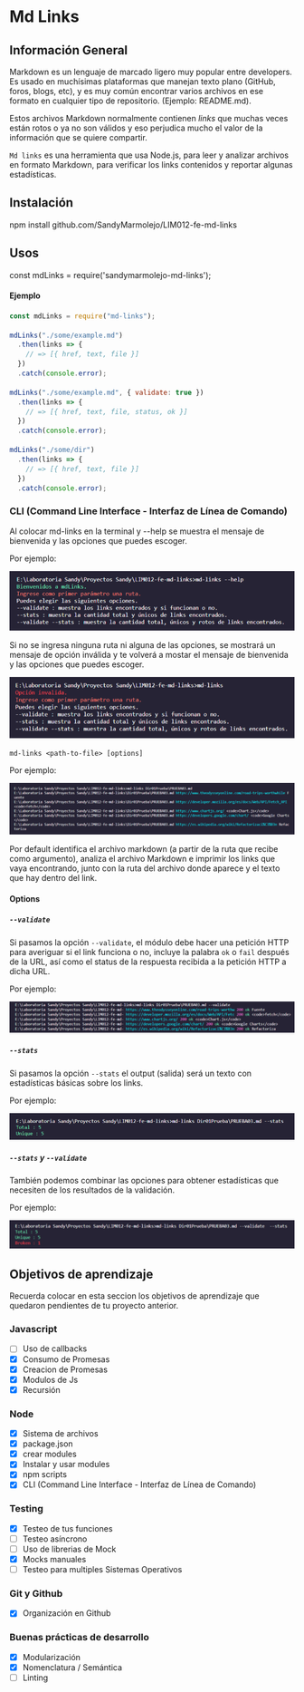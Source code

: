 # Md Links

## Información General
Markdown es un lenguaje de marcado
ligero muy popular entre developers. Es usado en muchísimas plataformas que
manejan texto plano (GitHub, foros, blogs, etc), y es muy común
encontrar varios archivos en ese formato en cualquier tipo de repositorio. 
(Ejemplo: README.md).

Estos archivos Markdown normalmente contienen _links_ que
muchas veces están rotos o ya no son válidos y eso perjudica mucho el valor de
la información que se quiere compartir.

`Md links` es una herramienta que usa Node.js, para leer y analizar archivos en formato Markdown, para verificar los links contenidos y reportar algunas estadísticas.

## Instalación

npm install github.com/SandyMarmolejo/LIM012-fe-md-links

## Usos

const mdLinks = require('sandymarmolejo-md-links');

#### Ejemplo

```js
const mdLinks = require("md-links");

mdLinks("./some/example.md")
  .then(links => {
    // => [{ href, text, file }]
  })
  .catch(console.error);

mdLinks("./some/example.md", { validate: true })
  .then(links => {
    // => [{ href, text, file, status, ok }]
  })
  .catch(console.error);

mdLinks("./some/dir")
  .then(links => {
    // => [{ href, text, file }]
  })
  .catch(console.error);
```

### CLI (Command Line Interface - Interfaz de Línea de Comando)

Al colocar md-links en la terminal y --help se muestra el mensaje de bienvenida y las opciones que puedes escoger.

Por ejemplo:

<img src="Imagenes guia de uso\help.png">

Si no se ingresa ninguna ruta ni alguna de las opciones, se mostrará un mensaje de opción inválida y te volverá a mostar el mensaje de bienvenida y las opciones que puedes escoger.

<img src="Imagenes guia de uso\no se ingresa ninguna opcion ni ruta.png">

`md-links <path-to-file> [options]`

Por ejemplo:

<img src="Imagenes guia de uso\solo ruta.png">

Por default identifica el archivo markdown (a partir de la ruta que recibe como
argumento), analiza el archivo Markdown e imprimir los links que vaya
encontrando, junto con la ruta del archivo donde aparece y el texto
que hay dentro del link.

#### Options

##### `--validate`

Si pasamos la opción `--validate`, el módulo debe hacer una petición HTTP para
averiguar si el link funciona o no, incluye la palabra `ok` o `fail` después de
la URL, así como el status de la respuesta recibida a la petición HTTP a dicha
URL.

Por ejemplo:

<img src="Imagenes guia de uso\opcion validate.png">

##### `--stats`

Si pasamos la opción `--stats` el output (salida) será un texto con estadísticas
básicas sobre los links.

Por ejemplo:

<img src="Imagenes guia de uso\opcion stats.png">

##### `--stats` y `--validate`

También podemos combinar las opciones para obtener estadísticas que
necesiten de los resultados de la validación.

Por ejemplo:

<img src="Imagenes guia de uso\opcion validate y stats.png">

## Objetivos de aprendizaje

Recuerda colocar en esta seccion los objetivos de aprendizaje que quedaron 
pendientes de tu proyecto anterior.

### Javascript
- [ ] Uso de callbacks
- [X] Consumo de Promesas
- [X] Creacion de Promesas
- [X] Modulos de Js
- [X] Recursión

### Node
- [X] Sistema de archivos
- [X] package.json
- [X] crear modules
- [X] Instalar y usar modules
- [X] npm scripts
- [X] CLI (Command Line Interface - Interfaz de Línea de Comando)

### Testing
- [X] Testeo de tus funciones
- [ ] Testeo asíncrono
- [ ] Uso de librerias de Mock
- [X] Mocks manuales
- [ ] Testeo para multiples Sistemas Operativos

### Git y Github
- [X] Organización en Github

### Buenas prácticas de desarrollo
- [X] Modularización
- [X] Nomenclatura / Semántica
- [ ] Linting
